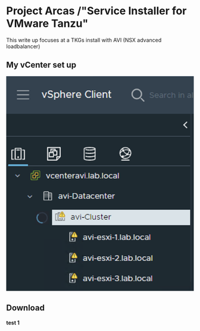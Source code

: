 # Project Arcas /"Service Installer for VMware Tanzu"
This write up focuses at a TKGs install with AVI (NSX advanced loadbalancer)

## My vCenter set up

![Version](https://github.com/ogelbric/Arcas/blob/main/Arcas1.png)


## Download


#### test 1

